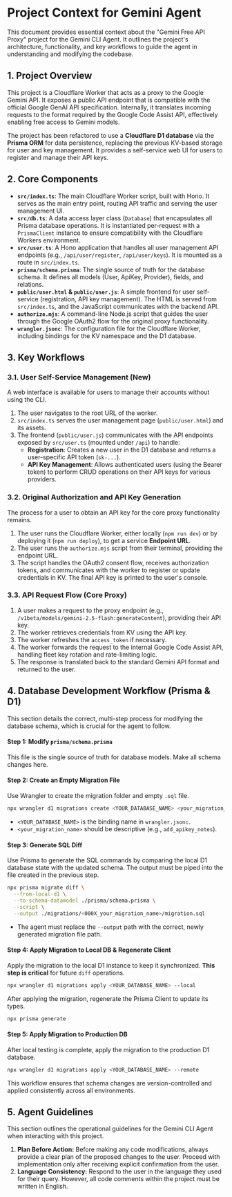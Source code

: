 # Project Context for Gemini Agent

This document provides essential context about the "Gemini Free API Proxy" project for the Gemini CLI Agent. It outlines the project's architecture, functionality, and key workflows to guide the agent in understanding and modifying the codebase.

## 1. Project Overview

This project is a Cloudflare Worker that acts as a proxy to the Google Gemini API. It exposes a public API endpoint that is compatible with the official Google GenAI API specification. Internally, it translates incoming requests to the format required by the Google Code Assist API, effectively enabling free access to Gemini models.

The project has been refactored to use a **Cloudflare D1 database** via the **Prisma ORM** for data persistence, replacing the previous KV-based storage for user and key management. It provides a self-service web UI for users to register and manage their API keys.

## 2. Core Components

-   **`src/index.ts`**: The main Cloudflare Worker script, built with Hono. It serves as the main entry point, routing API traffic and serving the user management UI.
-   **`src/db.ts`**: A data access layer class (`Database`) that encapsulates all Prisma database operations. It is instantiated per-request with a `PrismaClient` instance to ensure compatibility with the Cloudflare Workers environment.
-   **`src/user.ts`**: A Hono application that handles all user management API endpoints (e.g., `/api/user/register`, `/api/user/keys`). It is mounted as a route in `src/index.ts`.
-   **`prisma/schema.prisma`**: The single source of truth for the database schema. It defines all models (User, ApiKey, Provider), fields, and relations.
-   **`public/user.html` & `public/user.js`**: A simple frontend for user self-service (registration, API key management). The HTML is served from `src/index.ts`, and the JavaScript communicates with the backend API.
-   **`authorize.mjs`**: A command-line Node.js script that guides the user through the Google OAuth2 flow for the original proxy functionality.
-   **`wrangler.jsonc`**: The configuration file for the Cloudflare Worker, including bindings for the KV namespace and the D1 database.

## 3. Key Workflows

### 3.1. User Self-Service Management (New)

A web interface is available for users to manage their accounts without using the CLI.

1.  The user navigates to the root URL of the worker.
2.  `src/index.ts` serves the user management page (`public/user.html`) and its assets.
3.  The frontend (`public/user.js`) communicates with the API endpoints exposed by `src/user.ts` (mounted under `/api`) to handle:
    -   **Registration**: Creates a new user in the D1 database and returns a user-specific API token (`sk-...`).
    -   **API Key Management**: Allows authenticated users (using the Bearer token) to perform CRUD operations on their API keys for various providers.

### 3.2. Original Authorization and API Key Generation

The process for a user to obtain an API key for the core proxy functionality remains.

1.  The user runs the Cloudflare Worker, either locally (`npm run dev`) or by deploying it (`npm run deploy`), to get a service **Endpoint URL**.
2.  The user runs the `authorize.mjs` script from their terminal, providing the endpoint URL.
3.  The script handles the OAuth2 consent flow, receives authorization tokens, and communicates with the worker to register or update credentials in KV. The final API key is printed to the user's console.

### 3.3. API Request Flow (Core Proxy)

1.  A user makes a request to the proxy endpoint (e.g., `/v1beta/models/gemini-2.5-flash:generateContent`), providing their API key.
2.  The worker retrieves credentials from KV using the API key.
3.  The worker refreshes the `access_token` if necessary.
4.  The worker forwards the request to the internal Google Code Assist API, handling fleet key rotation and rate-limiting logic.
5.  The response is translated back to the standard Gemini API format and returned to the user.

## 4. Database Development Workflow (Prisma & D1)

This section details the correct, multi-step process for modifying the database schema, which is crucial for the agent to follow.

#### Step 1: Modify `prisma/schema.prisma`

This file is the single source of truth for database models. Make all schema changes here.

#### Step 2: Create an Empty Migration File

Use Wrangler to create the migration folder and empty `.sql` file.

```bash
npx wrangler d1 migrations create <YOUR_DATABASE_NAME> <your_migration_name>
```
-   `<YOUR_DATABASE_NAME>` is the binding name in `wrangler.jsonc`.
-   `<your_migration_name>` should be descriptive (e.g., `add_apikey_notes`).

#### Step 3: Generate SQL Diff

Use Prisma to generate the SQL commands by comparing the local D1 database state with the updated schema. The output must be piped into the file created in the previous step.

```bash
npx prisma migrate diff \
  --from-local-d1 \
  --to-schema-datamodel ./prisma/schema.prisma \
  --script \
  --output ./migrations/<000X_your_migration_name>/migration.sql
```
-   The agent must replace the `--output` path with the correct, newly generated migration file path.

#### Step 4: Apply Migration to Local DB & Regenerate Client

Apply the migration to the local D1 instance to keep it synchronized. **This step is critical** for future `diff` operations.

```bash
npx wrangler d1 migrations apply <YOUR_DATABASE_NAME> --local
```

After applying the migration, regenerate the Prisma Client to update its types.

```bash
npx prisma generate
```

#### Step 5: Apply Migration to Production DB

After local testing is complete, apply the migration to the production D1 database.

```bash
npx wrangler d1 migrations apply <YOUR_DATABASE_NAME> --remote
```

This workflow ensures that schema changes are version-controlled and applied consistently across all environments.

## 5. Agent Guidelines

This section outlines the operational guidelines for the Gemini CLI Agent when interacting with this project.

1.  **Plan Before Action:** Before making any code modifications, always provide a clear plan of the proposed changes to the user. Proceed with implementation only after receiving explicit confirmation from the user.
2.  **Language Consistency:** Respond to the user in the language they used for their query. However, all code comments within the project must be written in English.
